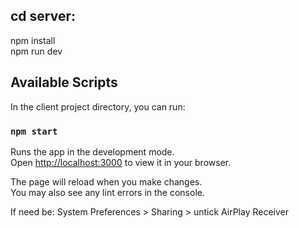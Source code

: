 
## cd server: 
npm install\
npm run dev
## Available Scripts

In the client project directory, you can run:

### `npm start`

Runs the app in the development mode.\
Open [http://localhost:3000](http://localhost:3000) to view it in your browser.

The page will reload when you make changes.\
You may also see any lint errors in the console.

If need be: System Preferences > Sharing > untick AirPlay Receiver
